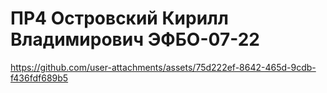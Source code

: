 # ПР4 Островский Кирилл Владимирович ЭФБО-07-22


https://github.com/user-attachments/assets/75d222ef-8642-465d-9cdb-f436fdf689b5

